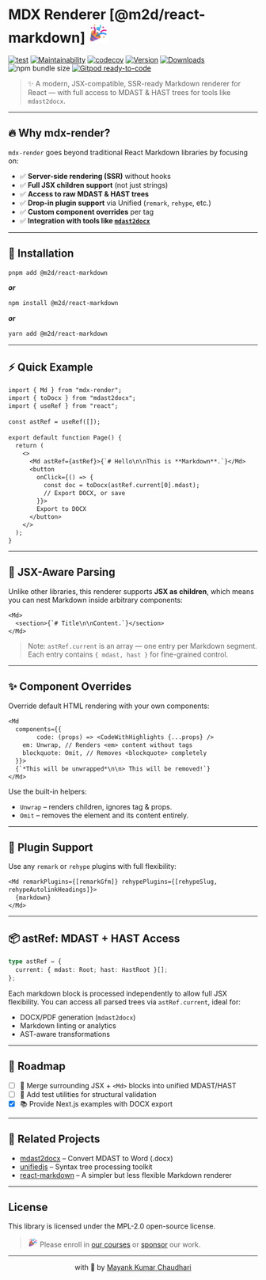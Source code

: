 # MDX Renderer [@m2d/react-markdown] <img src="https://raw.githubusercontent.com/mayank1513/mayank1513/main/popper.png" style="height: 40px"/>

[![test](https://github.com/md2docx/react-markdown/actions/workflows/test.yml/badge.svg)](https://github.com/md2docx/react-markdown/actions/workflows/test.yml) [![Maintainability](https://api.codeclimate.com/v1/badges/aa896ec14c570f3bb274/maintainability)](https://codeclimate.com/github/md2docx/react-markdown/maintainability) [![codecov](https://codecov.io/gh/md2docx/react-markdown/graph/badge.svg)](https://codecov.io/gh/md2docx/react-markdown) [![Version](https://img.shields.io/npm/v/@m2d/react-markdown.svg?colorB=green)](https://www.npmjs.com/package/@m2d/react-markdown) [![Downloads](https://img.jsdelivr.com/img.shields.io/npm/d18m/@m2d/react-markdown.svg)](https://www.npmjs.com/package/@m2d/react-markdown) ![npm bundle size](https://img.shields.io/bundlephobia/minzip/@m2d/react-markdown) [![Gitpod ready-to-code](https://img.shields.io/badge/Gitpod-ready--to--code-blue?logo=gitpod)](https://gitpod.io/from-referrer/)

> ✨ A modern, JSX-compatible, SSR-ready Markdown renderer for React — with full access to MDAST & HAST trees for tools like `mdast2docx`.

---

## 🔥 Why mdx-render?

`mdx-render` goes beyond traditional React Markdown libraries by focusing on:

- ✅ **Server-side rendering (SSR)** without hooks
- ✅ **Full JSX children support** (not just strings)
- ✅ **Access to raw MDAST & HAST trees**
- ✅ **Drop-in plugin support** via Unified (`remark`, `rehype`, etc.)
- ✅ **Custom component overrides** per tag
- ✅ **Integration with tools like [`mdast2docx`](https://github.com/md2docx/mdast2docx)**

---

## 🚀 Installation

```bash
pnpm add @m2d/react-markdown
```

**_or_**

```bash
npm install @m2d/react-markdown
```

**_or_**

```bash
yarn add @m2d/react-markdown
```

---

## ⚡ Quick Example

```tsx
import { Md } from "mdx-render";
import { toDocx } from "mdast2docx";
import { useRef } from "react";

const astRef = useRef([]);

export default function Page() {
  return (
    <>
      <Md astRef={astRef}>{`# Hello\n\nThis is **Markdown**.`}</Md>
      <button
        onClick={() => {
          const doc = toDocx(astRef.current[0].mdast);
          // Export DOCX, or save
        }}>
        Export to DOCX
      </button>
    </>
  );
}
```

---

## 🧠 JSX-Aware Parsing

Unlike other libraries, this renderer supports **JSX as children**, which means you can nest Markdown inside arbitrary components:

```tsx
<Md>
  <section>{`# Title\n\nContent.`}</section>
</Md>
```

> Note: `astRef.current` is an array — one entry per Markdown segment.
> Each entry contains `{ mdast, hast }` for fine-grained control.

---

## ✨ Component Overrides

Override default HTML rendering with your own components:

```tsx
<Md
  components={{
		code: (props) => <CodeWithHighlights {...props} />
    em: Unwrap, // Renders <em> content without tags
    blockquote: Omit, // Removes <blockquote> completely
  }}>
  {`*This will be unwrapped*\n\n> This will be removed!`}
</Md>
```

Use the built-in helpers:

- `Unwrap` – renders children, ignores tag & props.
- `Omit` – removes the element and its content entirely.

---

## 🧩 Plugin Support

Use any `remark` or `rehype` plugins with full flexibility:

```tsx
<Md remarkPlugins={[remarkGfm]} rehypePlugins={[rehypeSlug, rehypeAutolinkHeadings]}>
  {markdown}
</Md>
```

---

## 📦 astRef: MDAST + HAST Access

```ts
type astRef = {
  current: { mdast: Root; hast: HastRoot }[];
};
```

Each markdown block is processed independently to allow full JSX flexibility.
You can access all parsed trees via `astRef.current`, ideal for:

- DOCX/PDF generation (`mdast2docx`)
- Markdown linting or analytics
- AST-aware transformations

---

## 🧭 Roadmap

- [ ] 🔄 Merge surrounding JSX + `<Md>` blocks into unified MDAST/HAST
- [ ] 🧪 Add test utilities for structural validation
- [x] 📚 Provide Next.js examples with DOCX export

---

## 📘 Related Projects

- [mdast2docx](https://github.com/md2docx/mdast2docx) – Convert MDAST to Word (.docx)
- [unifiedjs](https://unifiedjs.com/) – Syntax tree processing toolkit
- [react-markdown](https://github.com/remarkjs/react-markdown) – A simpler but less flexible Markdown renderer

---

## License

This library is licensed under the MPL-2.0 open-source license.

> <img src="https://raw.githubusercontent.com/mayank1513/mayank1513/main/popper.png" style="height: 20px"/> Please enroll in [our courses](https://mayank-chaudhari.vercel.app/courses) or [sponsor](https://github.com/sponsors/mayank1513) our work.

---

<p align="center" style="text-align:center">with 💖 by <a href="https://mayank-chaudhari.vercel.app" target="_blank">Mayank Kumar Chaudhari</a></p>
